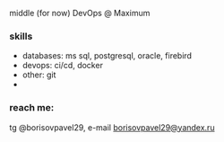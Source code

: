 middle (for now) DevOps @ Maximum

### skills
- databases: ms sql, postgresql, oracle, firebird
- devops: ci/cd, docker
- other: git
- 
### reach me:
tg @borisovpavel29, e-mail borisovpavel29@yandex.ru
<!---
DeadDiscoDancer/DeadDiscoDancer is a ✨ special ✨ repository because its `README.md` (this file) appears on your GitHub profile.
You can click the Preview link to take a look at your changes.
--->

